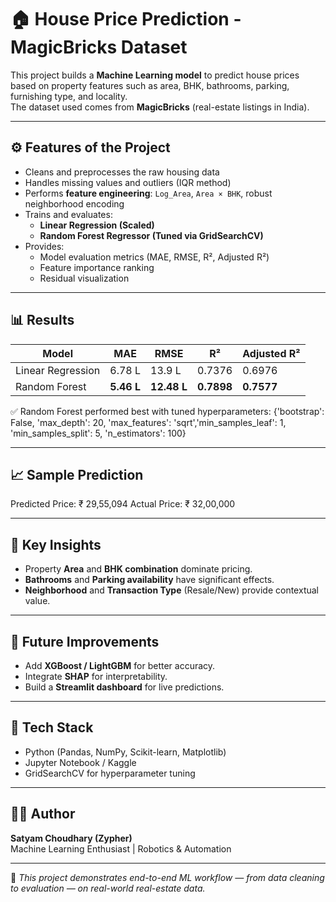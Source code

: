 # 🏠 House Price Prediction - MagicBricks Dataset

This project builds a **Machine Learning model** to predict house prices based on property features such as area, BHK, bathrooms, parking, furnishing type, and locality.  
The dataset used comes from **MagicBricks** (real-estate listings in India).

---

## ⚙️ Features of the Project
- Cleans and preprocesses the raw housing data  
- Handles missing values and outliers (IQR method)  
- Performs **feature engineering**: `Log_Area`, `Area × BHK`, robust neighborhood encoding  
- Trains and evaluates:
  - **Linear Regression (Scaled)**
  - **Random Forest Regressor (Tuned via GridSearchCV)**
- Provides:
  - Model evaluation metrics (MAE, RMSE, R², Adjusted R²)
  - Feature importance ranking
  - Residual visualization

---

## 📊 Results
| Model | MAE | RMSE | R² | Adjusted R² |
|-------|-----|------|----|-------------|
| Linear Regression | 6.78 L | 13.9 L | 0.7376 | 0.6976 |
| Random Forest | **5.46 L** | **12.48 L** | **0.7898** | **0.7577** |

✅ Random Forest performed best with tuned hyperparameters:
{'bootstrap': False, 'max_depth': 20, 'max_features': 'sqrt','min_samples_leaf': 1, 'min_samples_split': 5, 'n_estimators': 100}

---

## 📈 Sample Prediction
Predicted Price: ₹ 29,55,094
Actual Price: ₹ 32,00,000

---

## 🧠 Key Insights
- Property **Area** and **BHK combination** dominate pricing.
- **Bathrooms** and **Parking availability** have significant effects.
- **Neighborhood** and **Transaction Type** (Resale/New) provide contextual value.

---

## 🚀 Future Improvements
- Add **XGBoost / LightGBM** for better accuracy.  
- Integrate **SHAP** for interpretability.  
- Build a **Streamlit dashboard** for live predictions.

---

## 🧰 Tech Stack
- Python (Pandas, NumPy, Scikit-learn, Matplotlib)
- Jupyter Notebook / Kaggle
- GridSearchCV for hyperparameter tuning

---

## 👨‍💻 Author
**Satyam Choudhary (Zypher)**  
Machine Learning Enthusiast | Robotics & Automation  

---

📌 *This project demonstrates end-to-end ML workflow — from data cleaning to evaluation — on real-world real-estate data.*


